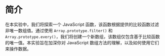 # 简介

在本实验中，我们将探索一个 JavaScript 函数，该函数根据提供的比较函数过滤非唯一数组值。通过使用 `Array.prototype.filter()` 和 `Array.prototype.every()`，我们将创建一个新数组，该数组仅包含基于比较函数的唯一值。本实验旨在加深你对 JavaScript 数组方法的理解，以及如何使用它们来操作数据。
